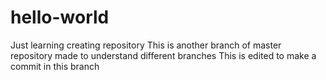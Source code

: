 # hello-world
Just learning creating repository
This is another branch of master repository made to understand different branches
This is edited to make a commit in this branch
